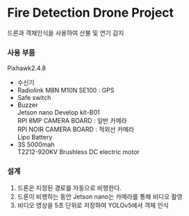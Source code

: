 # Fire Detection Drone Project
드론과 객체인식을 사용하여 산불 및 연기 감지

### 사용 부품
Pixhawk2.4.8<br>
- 수신기
- Radiolink M8N M10N SE100 : GPS
- Safe switch
- Buzzer<br>
Jetson nano Develop kit-B01<br>
RPI 8MP CAMERA BOARD : 일반 카메라<br>
RPI NOIR CAMERA BOARD : 적외선 카메라<br>
Lipo Battery
- 3S 5000mah<br>
T2212-920KV Brushless DC electric motor

### 설계
1. 드론은 지정된 경로를 자동으로 비행한다.
2. 드론이 비행하는 동안 Jetson nano는 카메라를 통해 비디오 촬영
3. 비디오 영상을 5초 단위로 저장하여 YOLOv5에서 객체 인식
